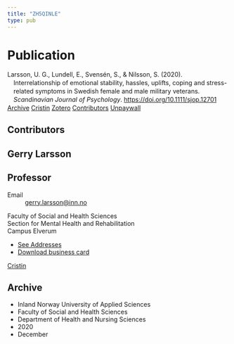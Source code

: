 ```yaml
---
title: "ZH5QINLE"
type: pub
---
```

<h1>Publication</h1>
<article id="csl-bib-container-ZH5QINLE" class="csl-bib-container">
  <div class="csl-bib-body" style="line-height: 1.35; padding-left: 1em; text-indent:-1em;">
  <div class="csl-entry">Larsson, U. G., Lundell, E., Svens&#xE9;n, S., &amp; Nilsson, S. (2020). Interrelationship of emotional stability, hassles, uplifts, coping and stress-related symptoms in Swedish female and male military veterans. <i>Scandinavian Journal of Psychology</i>. <a href="https://doi.org/10.1111/sjop.12701">https://doi.org/10.1111/sjop.12701</a></div>
</div>
  <div class="csl-bib-buttons">
    <a href="#taxonomy-article-ZH5QINLE" class="csl-bib-button">Archive</a>
    <a href alt="Cristin URL" class="csl-bib-button">Cristin</a>
    <a href alt="Zotero URL" class="csl-bib-button">Zotero</a>
    <a href="#contributors-article-ZH5QINLE" class="csl-bib-button">Contributors</a>
    <a href="https://onlinelibrary.wiley.com/doi/pdfdirect/10.1111/sjop.12701" class="csl-bib-button">Unpaywall</a>
  </div>
  <div id="csl-bib-meta-container-ZH5QINLE"></div>
</article>
<div id="csl-bib-meta-ZH5QINLE" class="csl-bib-meta">
  <article id="contributors-article-ZH5QINLE" class="contributors-article">
    <h1>Contributors</h1>
    <div class="personas">
<div class="vrtx-hinn-person-card">
<div class="photo">
<i class="lar la-user-circle missing-person"></i>
</div>
<div class="info">
<hgroup><h1>Gerry Larsson</h1>
<h2>Professor</h2>
</hgroup><dl>
<dt>Email</dt>
<dd>
<a href="mailto:gerry.larsson@inn.no">gerry.larsson@inn.no</a>
</dd>
</dl>
<p>
Faculty of Social and Health Sciences<br>
Section for Mental Health and Rehabilitation<br>
Campus Elverum
</p>
<ul class="vrtx-hinn-links">
<li><a href="https://www.inn.no/english/find-an-employee/gerry-larsson.html#vrtx-hinn-addresses">See Addresses</a></li>
<li><a href="https://www.inn.no/english/find-an-employee/gerry-larsson.html?vrtx=vcf">Download business card</a></li>
</ul>
</div>
</div>
<a href="https://app.cristin.no/persons/show.jsf?id=50941" alt="Cristin URL" class="personas-cristin">Cristin</a>
</div>
  </article>
  <article id="taxonomy-article-ZH5QINLE" class="taxonomy-article">
    <h1>Archive</h1>
    <ul>
      <li>Inland Norway University of Applied Sciences</li>
      <li>Faculty of Social and Health Sciences</li>
      <li>Department of Health and Nursing Sciences</li>
      <li>2020</li>
      <li>December</li>
    </ul>
  </article>
</div>
